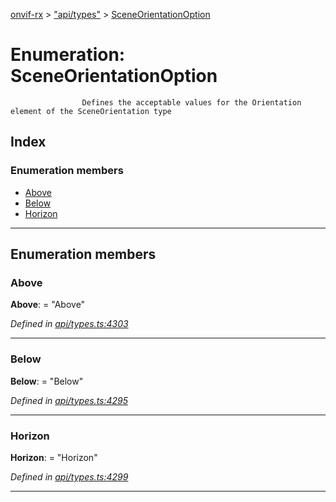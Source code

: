 [onvif-rx](../README.md) > ["api/types"](../modules/_api_types_.md) > [SceneOrientationOption](../enums/_api_types_.sceneorientationoption.md)

# Enumeration: SceneOrientationOption

```
                Defines the acceptable values for the Orientation element of the SceneOrientation type
```

## Index

### Enumeration members

* [Above](_api_types_.sceneorientationoption.md#above)
* [Below](_api_types_.sceneorientationoption.md#below)
* [Horizon](_api_types_.sceneorientationoption.md#horizon)

---

## Enumeration members

<a id="above"></a>

###  Above

**Above**:  = "Above"

*Defined in [api/types.ts:4303](https://github.com/patrickmichalina/onvif-rx/blob/034e4d6/src/api/types.ts#L4303)*

___
<a id="below"></a>

###  Below

**Below**:  = "Below"

*Defined in [api/types.ts:4295](https://github.com/patrickmichalina/onvif-rx/blob/034e4d6/src/api/types.ts#L4295)*

___
<a id="horizon"></a>

###  Horizon

**Horizon**:  = "Horizon"

*Defined in [api/types.ts:4299](https://github.com/patrickmichalina/onvif-rx/blob/034e4d6/src/api/types.ts#L4299)*

___

